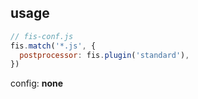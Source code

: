 <!-- markdownlint-disable MD002 MD041 -->

## usage

```js
// fis-conf.js
fis.match('*.js', {
  postprocessor: fis.plugin('standard'),
})
```

config: **none**
